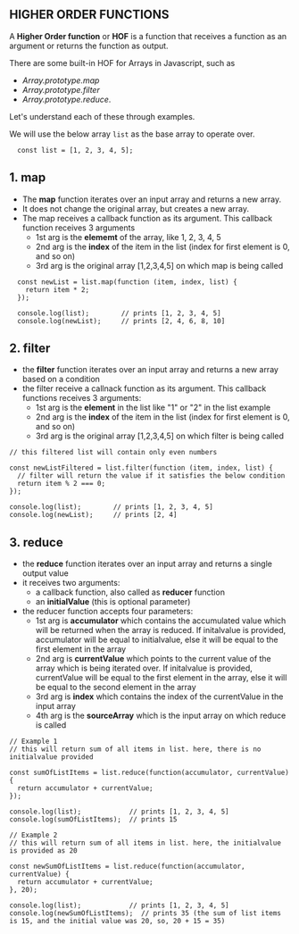 ## HIGHER ORDER FUNCTIONS

A **Higher Order function** or **HOF** is a function that receives a function as an argument or returns the function as output.

There are some built-in HOF for Arrays in Javascript, such as 
  - *Array.prototype.map* 
  - *Array.prototype.filter*
  - *Array.prototype.reduce*.

Let's understand each of these through examples.

We will use the below array `list` as the base array to operate over.

```
  const list = [1, 2, 3, 4, 5];
```

## 1. map

 - The **map** function iterates over an input array and returns a new array.
 - It does not change the original array, but creates a new array.
 - The map receives a callback function as its argument. This callback function receives 3 arguments
    - 1st arg is the **elememt** of the array, like 1, 2, 3, 4, 5
    - 2nd arg is the **index** of the item in the list (index for first element is 0, and so on)
    - 3rd arg is the original array [1,2,3,4,5] on which map is being called

```
  const newList = list.map(function (item, index, list) {
    return item * 2;
  });

  console.log(list);        // prints [1, 2, 3, 4, 5]
  console.log(newList);     // prints [2, 4, 6, 8, 10]
```


## 2. filter
  
  - the **filter** function iterates over an input array and returns a new array based on a condition
  - the filter receive a callnack function as its argument. This callback functions receives 3 arguments:
    - 1st arg is the **element** in the list like "1" or "2" in the list example
    - 2nd arg is the **index** of the item in the list (index for first element is 0, and so on)
    - 3rd arg is the original array [1,2,3,4,5] on which filter is being called

  ```
  // this filtered list will contain only even numbers

  const newListFiltered = list.filter(function (item, index, list) {
    // filter will return the value if it satisfies the below condition
    return item % 2 === 0;
  });

  console.log(list);        // prints [1, 2, 3, 4, 5]
  console.log(newList);     // prints [2, 4]

```
    
## 3. reduce

  - the **reduce** function iterates over an input array and returns a single output value
  - it receives two arguments:
    - a callback function, also called as **reducer** function
    - an **initialValue** (this is optional parameter)
  - the reducer function accepts four parameters:
    - 1st arg is **accumulator** which contains the accumulated value which will be returned when the array is reduced. 
      If initalvalue is provided, accumulator will be equal to initialvalue, else it will be equal to the first element in the array
    - 2nd arg is **currentValue** which points to the current value of the array which is being iterated over.
      If initalvalue is provided, currentValue will be equal to the first element in the array, else it will be equal to the second element in the array
    - 3rd arg is **index** which contains the index of the currentValue in the input array
    - 4th arg is the **sourceArray** which is the input array on which reduce is called

```
// Example 1
// this will return sum of all items in list. here, there is no initialvalue provided

const sumOfListItems = list.reduce(function(accumulator, currentValue) {
  return accumulator + currentValue;
});

console.log(list);            // prints [1, 2, 3, 4, 5]
console.log(sumOfListItems);  // prints 15
```

```
// Example 2
// this will return sum of all items in list. here, the initialvalue is provided as 20

const newSumOfListItems = list.reduce(function(accumulator, currentValue) {
  return accumulator + currentValue;
}, 20);

console.log(list);            // prints [1, 2, 3, 4, 5]
console.log(newSumOfListItems);  // prints 35 (the sum of list items is 15, and the initial value was 20, so, 20 + 15 = 35)
```






